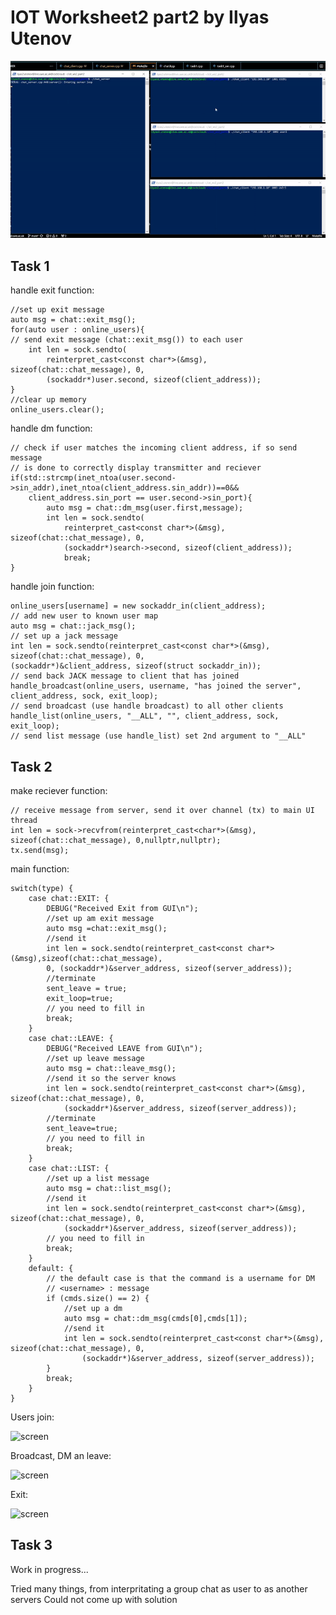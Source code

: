 # IOT Worksheet2 part2 by Ilyas Utenov

![screen](resources/gif.gif)

## Task 1

handle exit function:

    //set up exit message
    auto msg = chat::exit_msg();
    for(auto user : online_users){
    // send exit message (chat::exit_msg()) to each user
        int len = sock.sendto(
            reinterpret_cast<const char*>(&msg), sizeof(chat::chat_message), 0,
            (sockaddr*)user.second, sizeof(client_address));
    }
    //clear up memory
    online_users.clear();

handle dm function:

    // check if user matches the incoming client address, if so send message
    // is done to correctly display transmitter and reciever
    if(std::strcmp(inet_ntoa(user.second->sin_addr),inet_ntoa(client_address.sin_addr))==0&&
        client_address.sin_port == user.second->sin_port){
            auto msg = chat::dm_msg(user.first,message);
            int len = sock.sendto(
                reinterpret_cast<const char*>(&msg), sizeof(chat::chat_message), 0,
                (sockaddr*)search->second, sizeof(client_address));
                break;
    }

handle join function:

    online_users[username] = new sockaddr_in(client_address);
    // add new user to known user map
    auto msg = chat::jack_msg();
    // set up a jack message
    int len = sock.sendto(reinterpret_cast<const char*>(&msg), sizeof(chat::chat_message), 0,
    (sockaddr*)&client_address, sizeof(struct sockaddr_in));
    // send back JACK message to client that has joined
    handle_broadcast(online_users, username, "has joined the server", client_address, sock, exit_loop);
    // send broadcast (use handle broadcast) to all other clients
    handle_list(online_users, "__ALL", "", client_address, sock, exit_loop);
    // send list message (use handle_list) set 2nd argument to "__ALL"


## Task 2

make reciever function:

    // receive message from server, send it over channel (tx) to main UI thread
    int len = sock->recvfrom(reinterpret_cast<char*>(&msg), sizeof(chat::chat_message), 0,nullptr,nullptr);
    tx.send(msg);

main function:

    switch(type) {
        case chat::EXIT: {
            DEBUG("Received Exit from GUI\n");
            //set up am exit message
            auto msg =chat::exit_msg();
            //send it
            int len = sock.sendto(reinterpret_cast<const char*>(&msg),sizeof(chat::chat_message),
            0, (sockaddr*)&server_address, sizeof(server_address));
            //terminate
            sent_leave = true;
            exit_loop=true;
            // you need to fill in
            break;
        }
        case chat::LEAVE: {
            DEBUG("Received LEAVE from GUI\n");
            //set up leave message
            auto msg = chat::leave_msg();
            //send it so the server knows
            int len = sock.sendto(reinterpret_cast<const char*>(&msg), sizeof(chat::chat_message), 0,
                (sockaddr*)&server_address, sizeof(server_address));
            //terminate
            sent_leave=true;
            // you need to fill in
            break;
        }
        case chat::LIST: {
            //set up a list message
            auto msg = chat::list_msg();
            //send it
            int len = sock.sendto(reinterpret_cast<const char*>(&msg), sizeof(chat::chat_message), 0,
                (sockaddr*)&server_address, sizeof(server_address));
            // you need to fill in
            break;
        }
        default: {
            // the default case is that the command is a username for DM
            // <username> : message
            if (cmds.size() == 2) {
                //set up a dm
                auto msg = chat::dm_msg(cmds[0],cmds[1]);
                //send it
                int len = sock.sendto(reinterpret_cast<const char*>(&msg), sizeof(chat::chat_message), 0,
                    (sockaddr*)&server_address, sizeof(server_address));
            }
            break;
        }
    }

Users join:

![screen](resources/scr1.png)

Broadcast, DM an leave:

![screen](resources/scr2.png)

Exit:

![screen](resources/scr3.png)

## Task 3

Work in progress...

Tried many things, from interpritating a group chat as user to as another servers
Could not come up with solution